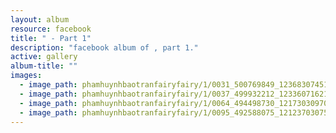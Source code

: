```yaml
---
layout: album
resource: facebook
title: " - Part 1"
description: "facebook album of , part 1."
active: gallery
album-title: ""
images:
  - image_path: phamhuynhbaotranfairyfairy/1/0031_500769849_1236830745118825_109059631831733499_n.jpg
  - image_path: phamhuynhbaotranfairyfairy/1/0037_499932212_1233607162107850_9088041597200738448_n.jpg
  - image_path: phamhuynhbaotranfairyfairy/1/0064_494498730_1217303097071590_1578862065655446223_n.jpg
  - image_path: phamhuynhbaotranfairyfairy/1/0095_492588075_1212370307564869_6558155008822120921_n.jpg
---
```

